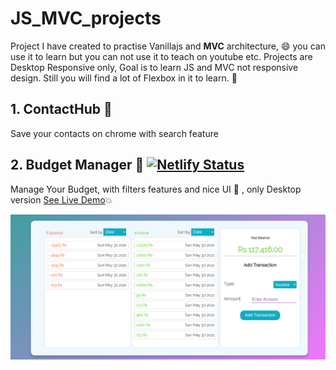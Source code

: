 # JS_MVC_projects
Project I have created to practise Vanillajs and **MVC** architecture, :smile: 
you can use it to learn but you can not use it to teach on youtube etc. Projects are Desktop Responsive only, Goal is to learn JS and MVC not responsive design. Still you will find a lot of Flexbox in it to learn. :muscle:

## 1. ContactHub :calling:
Save your contacts on chrome with search feature 

## 2. Budget Manager :money_with_wings:   [![Netlify Status](https://api.netlify.com/api/v1/badges/78a4739a-b941-4129-92b5-74ec92ac2875/deploy-status)](https://app.netlify.com/sites/trusting-ptolemy-e991ad/deploys)
Manage Your Budget, with filters features and nice UI :candy: , only Desktop version [See Live Demo](https://trusting-ptolemy-e991ad.netlify.app):boom:

![Budget Manager UI](https://raw.githubusercontent.com/hardikhere/JS_MVC_projects/master/Budget%20Manager/Screenshot%20from%202021-05-30%2015-39-23.png?token=AMF7YGHE5MGL6IMR4YCLOADAXSPSE)

